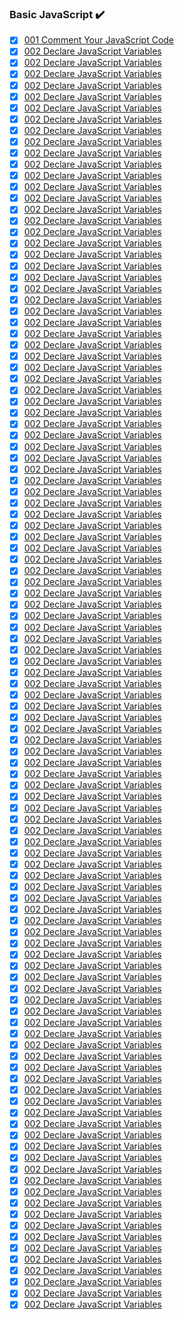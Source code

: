 ### Basic JavaScript :heavy_check_mark:
* [x] [001 Comment Your JavaScript Code](https://github.com/somekindofwallflower/javascript-algorithms-and-data-structures/tree/master/01_Basic_JavaScript/001_comment_your_javascript_code.js)
* [x] [002 Declare JavaScript Variables](https://github.com/somekindofwallflower/javascript-algorithms-and-data-structures/tree/master/01_Basic_JavaScript/002_declare_javascript_variables.js)
* [x] [002 Declare JavaScript Variables](https://github.com/somekindofwallflower/javascript-algorithms-and-data-structures/tree/master/01_Basic_JavaScript/003_storing_values_with_assignment_operator.js)
* [x] [002 Declare JavaScript Variables](https://github.com/somekindofwallflower/javascript-algorithms-and-data-structures/tree/master/01_Basic_JavaScript/004_assigning_the_value_of_one_variable_to_another.js)
* [x] [002 Declare JavaScript Variables](https://github.com/somekindofwallflower/javascript-algorithms-and-data-structures/tree/master/01_Basic_JavaScript/005_initializing_variables_with_assignment_operator.js)
* [x] [002 Declare JavaScript Variables](https://github.com/somekindofwallflower/javascript-algorithms-and-data-structures/tree/master/01_Basic_JavaScript/006_declare_string_variables.js)
* [x] [002 Declare JavaScript Variables](https://github.com/somekindofwallflower/javascript-algorithms-and-data-structures/tree/master/01_Basic_JavaScript/007_uninitialized_variables.js)
* [x] [002 Declare JavaScript Variables](https://github.com/somekindofwallflower/javascript-algorithms-and-data-structures/tree/master/01_Basic_JavaScript/008_case_sensitivity_in_variables.js)
* [x] [002 Declare JavaScript Variables](https://github.com/somekindofwallflower/javascript-algorithms-and-data-structures/tree/master/01_Basic_JavaScript/009_let_var_keywords.js)
* [x] [002 Declare JavaScript Variables](https://github.com/somekindofwallflower/javascript-algorithms-and-data-structures/tree/master/01_Basic_JavaScript/010_read_only_variable_const_keyword.js)
* [x] [002 Declare JavaScript Variables](https://github.com/somekindofwallflower/javascript-algorithms-and-data-structures/tree/master/01_Basic_JavaScript/011_add_two_numbers_with_javaScript.js)
* [x] [002 Declare JavaScript Variables](https://github.com/somekindofwallflower/javascript-algorithms-and-data-structures/tree/master/01_Basic_JavaScript/012_substract_one_number_from_another_with_javaScript.js)
* [x] [002 Declare JavaScript Variables](https://github.com/somekindofwallflower/javascript-algorithms-and-data-structures/tree/master/01_Basic_JavaScript/013_multiply_two_numbers_with_javaScript.js)
* [x] [002 Declare JavaScript Variables](https://github.com/somekindofwallflower/javascript-algorithms-and-data-structures/tree/master/01_Basic_JavaScript/014_divide_one_number_by_another_with_javascript.js)
* [x] [002 Declare JavaScript Variables](https://github.com/somekindofwallflower/javascript-algorithms-and-data-structures/tree/master/01_Basic_JavaScript/015_increment_a_number_with_javaScript.js)
* [x] [002 Declare JavaScript Variables](https://github.com/somekindofwallflower/javascript-algorithms-and-data-structures/tree/master/01_Basic_JavaScript/016_decrement_a_number_with_javaScript.js)
* [x] [002 Declare JavaScript Variables](https://github.com/somekindofwallflower/javascript-algorithms-and-data-structures/tree/master/01_Basic_JavaScript/017_create_decimal_number_with_javaScript.js)
* [x] [002 Declare JavaScript Variables](https://github.com/somekindofwallflower/javascript-algorithms-and-data-structures/tree/master/01_Basic_JavaScript/018_multiply_two_decimals_with_javaScript.js)
* [x] [002 Declare JavaScript Variables](https://github.com/somekindofwallflower/javascript-algorithms-and-data-structures/tree/master/01_Basic_JavaScript/019_divide_one_decimal_by_another_with_javaScript.js)
* [x] [002 Declare JavaScript Variables](https://github.com/somekindofwallflower/javascript-algorithms-and-data-structures/tree/master/01_Basic_JavaScript/020_finding_a_remainder_in_javaScript.js)
* [x] [002 Declare JavaScript Variables](https://github.com/somekindofwallflower/javascript-algorithms-and-data-structures/tree/master/01_Basic_JavaScript/021_compound_assignment_with_augmented_addition.js)
* [x] [002 Declare JavaScript Variables](https://github.com/somekindofwallflower/javascript-algorithms-and-data-structures/tree/master/01_Basic_JavaScript/022_compound_assignment_with_augmented_subtraction.js)
* [x] [002 Declare JavaScript Variables](https://github.com/somekindofwallflower/javascript-algorithms-and-data-structures/tree/master/01_Basic_JavaScript/023_compound_assignment_with_augmented_multiplication.js)
* [x] [002 Declare JavaScript Variables](https://github.com/somekindofwallflower/javascript-algorithms-and-data-structures/tree/master/01_Basic_JavaScript/024_compound_assignment_with_augmented_division.js)
* [x] [002 Declare JavaScript Variables](https://github.com/somekindofwallflower/javascript-algorithms-and-data-structures/tree/master/01_Basic_JavaScript/025_escaping_literal_quotes_in_strings.js)
* [x] [002 Declare JavaScript Variables](https://github.com/somekindofwallflower/javascript-algorithms-and-data-structures/tree/master/01_Basic_JavaScript/026_quoting_strings_with_single_quotes.js)
* [x] [002 Declare JavaScript Variables](https://github.com/somekindofwallflower/javascript-algorithms-and-data-structures/tree/master/01_Basic_JavaScript/027_escape_sequences_in_strings.js)
* [x] [002 Declare JavaScript Variables](https://github.com/somekindofwallflower/javascript-algorithms-and-data-structures/tree/master/01_Basic_JavaScript/028_concatenating_strings_with_plus_operator.js)
* [x] [002 Declare JavaScript Variables](https://github.com/somekindofwallflower/javascript-algorithms-and-data-structures/tree/master/01_Basic_JavaScript/029_concatenating_strings_with_the_plus_equals_operator.js)
* [x] [002 Declare JavaScript Variables](https://github.com/somekindofwallflower/javascript-algorithms-and-data-structures/tree/master/01_Basic_JavaScript/030_constructing_strings_with_variables.js)
* [x] [002 Declare JavaScript Variables](https://github.com/somekindofwallflower/javascript-algorithms-and-data-structures/tree/master/01_Basic_JavaScript/031_appending_variables_to_string.js)
* [x] [002 Declare JavaScript Variables](https://github.com/somekindofwallflower/javascript-algorithms-and-data-structures/tree/master/01_Basic_JavaScript/032_find_length_of_a_string.js)
* [x] [002 Declare JavaScript Variables](https://github.com/somekindofwallflower/javascript-algorithms-and-data-structures/tree/master/01_Basic_JavaScript/033_use_brack_notation_to_find_the_first_character_in_a_string.js)
* [x] [002 Declare JavaScript Variables](https://github.com/somekindofwallflower/javascript-algorithms-and-data-structures/tree/master/01_Basic_JavaScript/034_understanding_string_immutability.js)
* [x] [002 Declare JavaScript Variables](https://github.com/somekindofwallflower/javascript-algorithms-and-data-structures/tree/master/01_Basic_JavaScript/035_use_bracket_notation_to_find_the_nth_character_in_a_string.js)
* [x] [002 Declare JavaScript Variables](https://github.com/somekindofwallflower/javascript-algorithms-and-data-structures/tree/master/01_Basic_JavaScript/036_use_bracket_notation_to_find_the_last_character_in_a_string.js)
* [x] [002 Declare JavaScript Variables](https://github.com/somekindofwallflower/javascript-algorithms-and-data-structures/tree/master/01_Basic_JavaScript/037_use_bracket_notation_to_find_the_nth_to_last_character_in_a_string.js)
* [x] [002 Declare JavaScript Variables](https://github.com/somekindofwallflower/javascript-algorithms-and-data-structures/tree/master/01_Basic_JavaScript/038_word_blanks.js)
* [x] [002 Declare JavaScript Variables](https://github.com/somekindofwallflower/javascript-algorithms-and-data-structures/tree/master/01_Basic_JavaScript/039_store_multiple_values_in_one_variable_using_javaScript_arrays.js)
* [x] [002 Declare JavaScript Variables](https://github.com/somekindofwallflower/javascript-algorithms-and-data-structures/tree/master/01_Basic_JavaScript/040_nest_one_array_within_another.js)
* [x] [002 Declare JavaScript Variables](https://github.com/somekindofwallflower/javascript-algorithms-and-data-structures/tree/master/01_Basic_JavaScript/041_access_array_data_with_indexes.js)
* [x] [002 Declare JavaScript Variables](https://github.com/somekindofwallflower/javascript-algorithms-and-data-structures/tree/master/01_Basic_JavaScript/042_modify_array_data_with_indexes.js)
* [x] [002 Declare JavaScript Variables](https://github.com/somekindofwallflower/javascript-algorithms-and-data-structures/tree/master/01_Basic_JavaScript/043_access_multi_dimensional_array_with_indexes.js)
* [x] [002 Declare JavaScript Variables](https://github.com/somekindofwallflower/javascript-algorithms-and-data-structures/tree/master/01_Basic_JavaScript/044_manipulate_arrays_with_push.js)
* [x] [002 Declare JavaScript Variables](https://github.com/somekindofwallflower/javascript-algorithms-and-data-structures/tree/master/01_Basic_JavaScript/045_manipulate_array_with_pop.js)
* [x] [002 Declare JavaScript Variables](https://github.com/somekindofwallflower/javascript-algorithms-and-data-structures/tree/master/01_Basic_JavaScript/046_manipulate_arrays_with_shift.js)
* [x] [002 Declare JavaScript Variables](https://github.com/somekindofwallflower/javascript-algorithms-and-data-structures/tree/master/01_Basic_JavaScript/047_manipulate_arrays_with_unshift.js)
* [x] [002 Declare JavaScript Variables](https://github.com/somekindofwallflower/javascript-algorithms-and-data-structures/tree/master/01_Basic_JavaScript/048_shopping_list.js)
* [x] [002 Declare JavaScript Variables](https://github.com/somekindofwallflower/javascript-algorithms-and-data-structures/tree/master/01_Basic_JavaScript/049_functions.js)
* [x] [002 Declare JavaScript Variables](https://github.com/somekindofwallflower/javascript-algorithms-and-data-structures/tree/master/01_Basic_JavaScript/050_passing_values_to_functions_with_arguments.js)
* [x] [002 Declare JavaScript Variables](https://github.com/somekindofwallflower/javascript-algorithms-and-data-structures/tree/master/01_Basic_JavaScript/051_return_a_value_from_a_function_with_return.js)
* [x] [002 Declare JavaScript Variables](https://github.com/somekindofwallflower/javascript-algorithms-and-data-structures/tree/master/01_Basic_JavaScript/052_global_scope_and_functions.js)
* [x] [002 Declare JavaScript Variables](https://github.com/somekindofwallflower/javascript-algorithms-and-data-structures/tree/master/01_Basic_JavaScript/053_local_scope_and_functions.js)
* [x] [002 Declare JavaScript Variables](https://github.com/somekindofwallflower/javascript-algorithms-and-data-structures/tree/master/01_Basic_JavaScript/054_local_global_scope_with_functions.js)
* [x] [002 Declare JavaScript Variables](https://github.com/somekindofwallflower/javascript-algorithms-and-data-structures/tree/master/01_Basic_JavaScript/055_understanding_undefined_value_returned_from_a_function.js)
* [x] [002 Declare JavaScript Variables](https://github.com/somekindofwallflower/javascript-algorithms-and-data-structures/tree/master/01_Basic_JavaScript/056_assignment_with_a_returned_value.js)
* [x] [002 Declare JavaScript Variables](https://github.com/somekindofwallflower/javascript-algorithms-and-data-structures/tree/master/01_Basic_JavaScript/057_stand_in_line.js)
* [x] [002 Declare JavaScript Variables](https://github.com/somekindofwallflower/javascript-algorithms-and-data-structures/tree/master/01_Basic_JavaScript/058_understanding_boolean_values.js)
* [x] [002 Declare JavaScript Variables](https://github.com/somekindofwallflower/javascript-algorithms-and-data-structures/tree/master/01_Basic_JavaScript/059_use_conditional_logic_with_if_statement.js)
* [x] [002 Declare JavaScript Variables](https://github.com/somekindofwallflower/javascript-algorithms-and-data-structures/tree/master/01_Basic_JavaScript/060_comparison_with_the_equality_operator.js)
* [x] [002 Declare JavaScript Variables](https://github.com/somekindofwallflower/javascript-algorithms-and-data-structures/tree/master/01_Basic_JavaScript/061_comparison_with_the_strict_equality_operator.js)
* [x] [002 Declare JavaScript Variables](https://github.com/somekindofwallflower/javascript-algorithms-and-data-structures/tree/master/01_Basic_JavaScript/062_practice_comparing_different_values.js)
* [x] [002 Declare JavaScript Variables](https://github.com/somekindofwallflower/javascript-algorithms-and-data-structures/tree/master/01_Basic_JavaScript/063_comparison_with_the_inequality_operator.js)
* [x] [002 Declare JavaScript Variables](https://github.com/somekindofwallflower/javascript-algorithms-and-data-structures/tree/master/01_Basic_JavaScript/064_comparison_with_the_strict_inequality_operator.js)
* [x] [002 Declare JavaScript Variables](https://github.com/somekindofwallflower/javascript-algorithms-and-data-structures/tree/master/01_Basic_JavaScript/065_comparison_with_the_grater_than_operator.js)
* [x] [002 Declare JavaScript Variables](https://github.com/somekindofwallflower/javascript-algorithms-and-data-structures/tree/master/01_Basic_JavaScript/066_comparison_with_the_grater_than_or_equal_to_operator.js)
* [x] [002 Declare JavaScript Variables](https://github.com/somekindofwallflower/javascript-algorithms-and-data-structures/tree/master/01_Basic_JavaScript/067_comparison_with_the_less_than_operator.js)
* [x] [002 Declare JavaScript Variables](https://github.com/somekindofwallflower/javascript-algorithms-and-data-structures/tree/master/01_Basic_JavaScript/068_comparison_with_the_less_than_or_equal_to_operator.js)
* [x] [002 Declare JavaScript Variables](https://github.com/somekindofwallflower/javascript-algorithms-and-data-structures/tree/master/01_Basic_JavaScript/069_comparisons_with_the_logical_and_operator.js)
* [x] [002 Declare JavaScript Variables](https://github.com/somekindofwallflower/javascript-algorithms-and-data-structures/tree/master/01_Basic_JavaScript/070_comparisons_with_the_logical_or_operator.js)
* [x] [002 Declare JavaScript Variables](https://github.com/somekindofwallflower/javascript-algorithms-and-data-structures/tree/master/01_Basic_JavaScript/071_introducing_else_statement.js)
* [x] [002 Declare JavaScript Variables](https://github.com/somekindofwallflower/javascript-algorithms-and-data-structures/tree/master/01_Basic_JavaScript/072_introducing_else_if_statements.js)
* [x] [002 Declare JavaScript Variables](https://github.com/somekindofwallflower/javascript-algorithms-and-data-structures/tree/master/01_Basic_JavaScript/073_logical_order_in_if_else_statements.js)
* [x] [002 Declare JavaScript Variables](https://github.com/somekindofwallflower/javascript-algorithms-and-data-structures/tree/master/01_Basic_JavaScript/074_chaining_if_else_statements.js)
* [x] [002 Declare JavaScript Variables](https://github.com/somekindofwallflower/javascript-algorithms-and-data-structures/tree/master/01_Basic_JavaScript/075_golf_code.js)
* [x] [002 Declare JavaScript Variables](https://github.com/somekindofwallflower/javascript-algorithms-and-data-structures/tree/master/01_Basic_JavaScript/076_selecting_from_many_options_with_switch_statements.js)
* [x] [002 Declare JavaScript Variables](https://github.com/somekindofwallflower/javascript-algorithms-and-data-structures/tree/master/01_Basic_JavaScript/077_adding_default_option_in_switch_statement.js)
* [x] [002 Declare JavaScript Variables](https://github.com/somekindofwallflower/javascript-algorithms-and-data-structures/tree/master/01_Basic_JavaScript/078_multiple_identical_options_in_switch_statements.js)
* [x] [002 Declare JavaScript Variables](https://github.com/somekindofwallflower/javascript-algorithms-and-data-structures/tree/master/01_Basic_JavaScript/079_replacing_if_else_chains_with_switch.js)
* [x] [002 Declare JavaScript Variables](https://github.com/somekindofwallflower/javascript-algorithms-and-data-structures/tree/master/01_Basic_JavaScript/080_returning_boolean_values_from_functions.js)
* [x] [002 Declare JavaScript Variables](https://github.com/somekindofwallflower/javascript-algorithms-and-data-structures/tree/master/01_Basic_JavaScript/081_return_early_pattern_for_functions.js)
* [x] [002 Declare JavaScript Variables](https://github.com/somekindofwallflower/javascript-algorithms-and-data-structures/tree/master/01_Basic_JavaScript/082_counting_cards.js)
* [x] [002 Declare JavaScript Variables](https://github.com/somekindofwallflower/javascript-algorithms-and-data-structures/tree/master/01_Basic_JavaScript/083_build_javaScript_objects.js)
* [x] [002 Declare JavaScript Variables](https://github.com/somekindofwallflower/javascript-algorithms-and-data-structures/tree/master/01_Basic_JavaScript/084_accessing_object_properties_with_dot_notation.js)
* [x] [002 Declare JavaScript Variables](https://github.com/somekindofwallflower/javascript-algorithms-and-data-structures/tree/master/01_Basic_JavaScript/085_accessing_object_properties_with_bracket_notation.js)
* [x] [002 Declare JavaScript Variables](https://github.com/somekindofwallflower/javascript-algorithms-and-data-structures/tree/master/01_Basic_JavaScript/086_accessing_object_properties_with_variables.js)
* [x] [002 Declare JavaScript Variables](https://github.com/somekindofwallflower/javascript-algorithms-and-data-structures/tree/master/01_Basic_JavaScript/087_updating_object_properties.js)
* [x] [002 Declare JavaScript Variables](https://github.com/somekindofwallflower/javascript-algorithms-and-data-structures/tree/master/01_Basic_JavaScript/088_add_new_properties_to_javaScript_object.js)
* [x] [002 Declare JavaScript Variables](https://github.com/somekindofwallflower/javascript-algorithms-and-data-structures/tree/master/01_Basic_JavaScript/089_delete_properties_from_a_javaScript_object.js)
* [x] [002 Declare JavaScript Variables](https://github.com/somekindofwallflower/javascript-algorithms-and-data-structures/tree/master/01_Basic_JavaScript/090_using_objects_for_lookups.js)
* [x] [002 Declare JavaScript Variables](https://github.com/somekindofwallflower/javascript-algorithms-and-data-structures/tree/master/01_Basic_JavaScript/091_testing_objects_for_properties.js)
* [x] [002 Declare JavaScript Variables](https://github.com/somekindofwallflower/javascript-algorithms-and-data-structures/tree/master/01_Basic_JavaScript/092_manipulating_complex_objects.js)
* [x] [002 Declare JavaScript Variables](https://github.com/somekindofwallflower/javascript-algorithms-and-data-structures/tree/master/01_Basic_JavaScript/093_accessing_nested_objects.js)
* [x] [002 Declare JavaScript Variables](https://github.com/somekindofwallflower/javascript-algorithms-and-data-structures/tree/master/01_Basic_JavaScript/094_accessing_nested_arrays.js)
* [x] [002 Declare JavaScript Variables](https://github.com/somekindofwallflower/javascript-algorithms-and-data-structures/tree/master/01_Basic_JavaScript/095_record_collection.js)
* [x] [002 Declare JavaScript Variables](https://github.com/somekindofwallflower/javascript-algorithms-and-data-structures/tree/master/01_Basic_JavaScript/096_iterate_with_javaScript_while_loops.js)
* [x] [002 Declare JavaScript Variables](https://github.com/somekindofwallflower/javascript-algorithms-and-data-structures/tree/master/01_Basic_JavaScript/097_iterate_with_javaScript_for_loops.js)
* [x] [002 Declare JavaScript Variables](https://github.com/somekindofwallflower/javascript-algorithms-and-data-structures/tree/master/01_Basic_JavaScript/098_iterate_odd_numbers_with_a_for_loop.js)
* [x] [002 Declare JavaScript Variables](https://github.com/somekindofwallflower/javascript-algorithms-and-data-structures/tree/master/01_Basic_JavaScript/099_count_backwards_with_a_for_loop.js)
* [x] [002 Declare JavaScript Variables](https://github.com/somekindofwallflower/javascript-algorithms-and-data-structures/tree/master/01_Basic_JavaScript/100_iterate_through_an_array_with_a_for_loop.js)
* [x] [002 Declare JavaScript Variables](https://github.com/somekindofwallflower/javascript-algorithms-and-data-structures/tree/master/01_Basic_JavaScript/101_nesting_loops.js)
* [x] [002 Declare JavaScript Variables](https://github.com/somekindofwallflower/javascript-algorithms-and-data-structures/tree/master/01_Basic_JavaScript/102_iterate_with_javaScript_do_while_loops.js)
* [x] [002 Declare JavaScript Variables](https://github.com/somekindofwallflower/javascript-algorithms-and-data-structures/tree/master/01_Basic_JavaScript/103_replace_loops_using_recursion.js)
* [x] [002 Declare JavaScript Variables](https://github.com/somekindofwallflower/javascript-algorithms-and-data-structures/tree/master/01_Basic_JavaScript/104_profile_lookup.js)
* [x] [002 Declare JavaScript Variables](https://github.com/somekindofwallflower/javascript-algorithms-and-data-structures/tree/master/01_Basic_JavaScript/105_generate_random_functions_with_javaScript.js)
* [x] [002 Declare JavaScript Variables](https://github.com/somekindofwallflower/javascript-algorithms-and-data-structures/tree/master/01_Basic_JavaScript/106_generate_random_whole_numbers_with_javaScript.js)
* [x] [002 Declare JavaScript Variables](https://github.com/somekindofwallflower/javascript-algorithms-and-data-structures/tree/master/01_Basic_JavaScript/107_generate_random_whole_numbers_within_a_range.js)
* [x] [002 Declare JavaScript Variables](https://github.com/somekindofwallflower/javascript-algorithms-and-data-structures/tree/master/01_Basic_JavaScript/108_use_the_parse_int_function.js)
* [x] [002 Declare JavaScript Variables](https://github.com/somekindofwallflower/javascript-algorithms-and-data-structures/tree/master/01_Basic_JavaScript/109_une_the_parseInt_function_with_a_radix.js)
* [x] [002 Declare JavaScript Variables](https://github.com/somekindofwallflower/javascript-algorithms-and-data-structures/tree/master/01_Basic_JavaScript/110_use_the_conditional_operator.js)
* [x] [002 Declare JavaScript Variables](https://github.com/somekindofwallflower/javascript-algorithms-and-data-structures/tree/master/01_Basic_JavaScript/111_use_multiple_conditional_operators.js)
* [x] [002 Declare JavaScript Variables](https://github.com/somekindofwallflower/javascript-algorithms-and-data-structures/tree/master/01_Basic_JavaScript/112_use_recursion_to_create_a_countdown.js)
* [x] [002 Declare JavaScript Variables](https://github.com/somekindofwallflower/javascript-algorithms-and-data-structures/tree/master/01_Basic_JavaScript/113_use_recursion_to_create_a_range_numbers.js)
